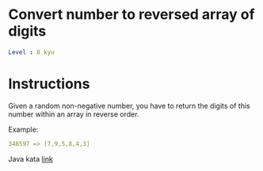 # Convert number to reversed array of digits

```yaml
Level : 8 kyu
```

# Instructions
Given a random non-negative number, you have to return the digits of this number within an array in reverse order.

Example:
```yaml
348597 => [7,9,5,8,4,3]
```

Java kata [link](https://www.codewars.com/kata/5583090cbe83f4fd8c000051/train/java)